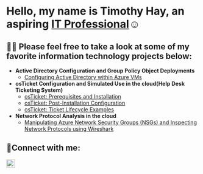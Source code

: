 <h1>Hello, my name is Timothy Hay, an aspiring <a href="https://www.linkedin.com/in/cybersecuritim/">IT Professional</a>☺</h1>

<h2>👨‍💻 Please feel free to take a look at some of my favorite information technology projects below:</h2>

- <b>Active Directory Configuration and Group Policy Object Deployments</b>
  - [Configuring Active Directory within Azure VMs](https://github.com/joshmadakorcc/configure-ad)
- <b>osTicket Configuration and Simulated Use in the cloud(Help Desk Ticketing System)</b>
  - [osTicket: Prerequisites and Installation](https://github.com/joshmadakorcc/osticket-prereqs)
  - [osTicket: Post-Installation Configuration](https://github.com/joshmadakorcc/post-install-config)
  - [osTicket: Ticket Lifecycle Examples](https://github.com/joshmadakorcc/ticket-lifecycle)
- <b>Network Protocol Analysis in the cloud</b>
  - [Manipulating Azure Network Security Groups (NSGs) and Inspecting Network Protocols using Wireshark](https://github.com/joshmadakorcc/azure-network-protocols)

<h2>🤳Connect with me:</h2>


[<img align="left" alt="Josh | LinkedIn" width="22px" src="https://cdn.jsdelivr.net/npm/simple-icons@v3/icons/linkedin.svg" />][linkedin]


[linkedin]: https://linkedin.com/in/Josh
